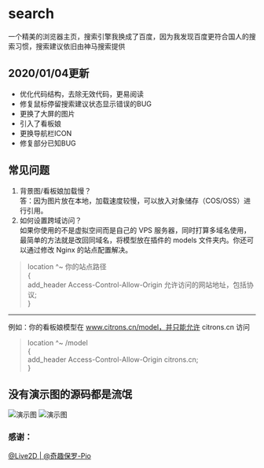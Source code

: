 # search
一个精美的浏览器主页，搜索引擎我换成了百度，因为我发现百度更符合国人的搜索习惯，搜索建议依旧由神马搜索提供

## 2020/01/04更新
  - 优化代码结构，去除无效代码，更易阅读
  - 修复鼠标停留搜索建议状态显示错误的BUG
  - 更换了大屏的图片
  - 引入了看板娘
  - 更换导航栏ICON
  - 修复部分已知BUG

## 常见问题

 1. 背景图/看板娘加载慢？<br>
  答：因为图片放在本地，加载速度较慢，可以放入对象储存（COS/OSS）进行引用。<br>
 2. 如何设置跨域访问？<br>
 如果你使用的不是虚拟空间而是自己的 VPS 服务器，同时打算多域名使用，最简单的方法就是改回同域名，将模型放在插件的 models 文件夹内。你还可以通过修改 Nginx 的站点配置解决。<br>
 > location ^~ 你的站点路径 <br>
 > {<br>
 >    add_header Access-Control-Allow-Origin 允许访问的网站地址，包括协议;<br>
 > }<br>
------------
例如：你的看板娘模型在 www.citrons.cn/model，并只能允许 citrons.cn 访问

 > location ^~ /model<br>
 > {<br>
 >   add_header Access-Control-Allow-Origin citrons.cn;<br>
 > }<br>


## 没有演示图的源码都是流氓

![演示图](https://i.loli.net/2020/01/04/f6c3Igt4WhLBYHN.png)
![演示图](https://i.loli.net/2020/01/04/hMCd5OyPl9LJXsY.jpg)

### 感谢：
  [@Live2D | ](https://www.live2d.com/)
  [@奇趣保罗-Pio](https://docs.paul.ren/pio/#/)

